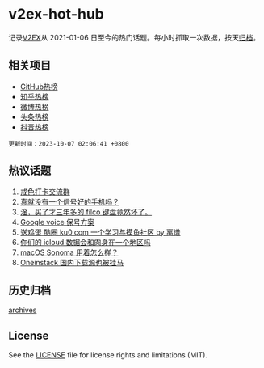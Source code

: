 # v2ex-hot-hub

 记录[V2EX](https://www.v2ex.com/)从 2021-01-06 日至今的热门话题。每小时抓取一次数据，按天[归档](archives)。
 
 ## 相关项目

- [GitHub热榜](https://github.com/it985/github-hot-hub)
- [知乎热榜](https://github.com/it985/zhihu-hot-hub)
- [微博热榜](https://github.com/it985/weibo-hot-hub)
- [头条热榜](https://github.com/it985/toutiao-hot-hub)
- [抖音热榜](https://github.com/it985/douyin-hot-hub)


 `更新时间：2023-10-07 02:06:41 +0800`

## 热议话题

1. [戒色打卡交流群](https://www.v2ex.com/t/979221)
1. [真就没有一个信号好的手机吗？](https://www.v2ex.com/t/979199)
1. [淦，买了才三年多的 filco 键盘竟然坏了。](https://www.v2ex.com/t/979193)
1. [Google voice 保号方案](https://www.v2ex.com/t/979173)
1. [送鸡蛋 酷圈 ku0.com 一个学习与摸鱼社区 by 离谱](https://www.v2ex.com/t/979164)
1. [你们的 icloud 数据会和肉身在一个地区吗](https://www.v2ex.com/t/979146)
1. [macOS Sonoma 用着怎么样？](https://www.v2ex.com/t/979167)
1. [Oneinstack 国内下载源也被挂马](https://www.v2ex.com/t/979226)

## 历史归档

[archives](archives)

## License

See the [LICENSE](LICENSE) file for license rights and limitations (MIT).
